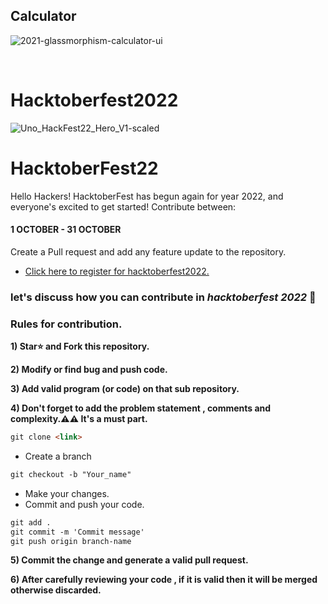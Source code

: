 ## Calculator

![2021-glassmorphism-calculator-ui](https://user-images.githubusercontent.com/73592688/194620666-431adc31-df00-4345-bc26-d1b5baac9f2a.jpg)

<br>

# Hacktoberfest2022

![Uno_HackFest22_Hero_V1-scaled](https://user-images.githubusercontent.com/73592688/194618563-b53897e2-4805-4511-9ab8-b4396f38432d.jpg)

# HacktoberFest22

Hello Hackers! HacktoberFest has begun again for year 2022, and everyone's excited to get started!
Contribute between: <h4>1 OCTOBER - 31 OCTOBER</h4>

Create a Pull request and add any feature update to the repository.

- [Click here to register for hacktoberfest2022.](https://hacktoberfest.digitalocean.com/)

### let's discuss how you can contribute in _hacktoberfest 2022_ 🙌

### Rules for contribution.

**1) Star⭐ and Fork this repository.**

**2) Modify or find bug and push code.**

**3) Add valid program (or code) on that sub repository.**

**4) Don't forget to add the problem statement , comments and complexity.⚠️⚠️ It's a must part.**

```markdown
git clone <link>
```

- Create a branch
```markdown
git checkout -b "Your_name"
```


- Make your changes.
- Commit and push your code.

```markdown
git add .
git commit -m 'Commit message'
git push origin branch-name
```

**5) Commit the change and generate a valid pull request.**

**6) After carefully reviewing your code , if it is valid then it will be merged otherwise discarded.**
